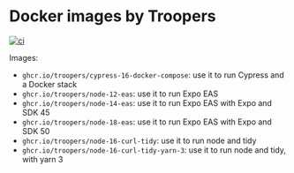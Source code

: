 # Docker images by Troopers

[![ci](https://github.com/Troopers/docker-images-ghcr/actions/workflows/push.yaml/badge.svg)](https://github.com/Troopers/docker-images-ghcr/actions/workflows/push.yaml)

Images:

- `ghcr.io/troopers/cypress-16-docker-compose`: use it to run Cypress and a Docker stack
- `ghcr.io/troopers/node-12-eas`: use it to run Expo EAS
- `ghcr.io/troopers/node-14-eas`: use it to run Expo EAS with Expo and SDK 45
- `ghcr.io/troopers/node-18-eas`: use it to run Expo EAS with Expo and SDK 50
- `ghcr.io/troopers/node-16-curl-tidy`: use it to run node and tidy
- `ghcr.io/troopers/node-16-curl-tidy-yarn-3`: use it to run node and tidy, with yarn 3
